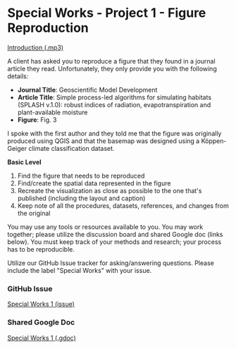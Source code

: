 # Special Works - Project 1 - Figure Reproduction
[Introduction (.mp3)](https://drive.google.com/file/d/1ANKF3Ok3XjZDk65PbpGexf3mPCSH1uaz/view)

A client has asked you to reproduce a figure that they found in a journal article they read.
Unfortunately, they only provide you with the following details:

* __Journal Title__: Geoscientific Model Development
* __Article Title__: Simple process-led algorithms for simulating habitats (SPLASH v.1.0): robust indices of radiation, evapotranspiration and plant-available moisture
* __Figure__: Fig. 3

I spoke with the first author and they told me that the figure was originally produced using QGIS and that the basemap was designed using a K&ouml;ppen-Geiger climate classification dataset.

**Basic Level**

1. Find the figure that needs to be reproduced
1. Find/create the spatial data represented in the figure
1. Recreate the visualization as close as possible to the one that's published (including the layout and caption)
1. Keep note of all the procedures, datasets, references, and changes from the original

You may use any tools or resources available to you.
You may work together; please utilize the discussion board and shared Google doc (links below).
You must keep track of your methods and research; your process has to be reproducible.

Utilize our GitHub Issue tracker for asking/answering questions.
Please include the label "Special Works" with your issue.

### GitHub Issue
[Special Works 1 (issue)](https://github.com/cga-wm/advgis-echo/issues/2)

### Shared Google Doc
[Special Works 1 (.gdoc)](https://docs.google.com/document/d/1eiRrSWErFvqwudQ_qgwSZM1u0zcBqWBCQ4pzoE2guHU/edit?usp=sharing)
